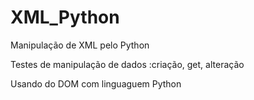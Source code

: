 # XML_Python
Manipulação de XML pelo Python

Testes de manipulação de dados :criação, get, alteração

Usando do DOM com linguaguem Python
